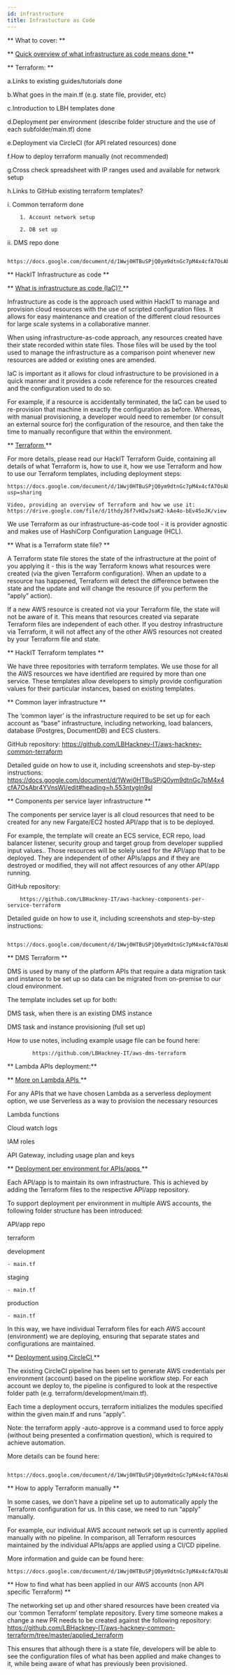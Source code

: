 ```yaml
---
id: infrastructure
title: Infrastucture as Code
---
```


** What to cover: **

** <u> Quick overview of what infrastructure as code means done </u>  **

** Terraform: **

a.Links to existing guides/tutorials done

b.What goes in the main.tf (e.g. state file, provider, etc)

c.Introduction to LBH templates done

d.Deployment per environment (describe folder structure and the use of each subfolder/main.tf) done

e.Deployment via CircleCI (for API related resources) done

f.How to deploy terraform manually (not recommended)

g.Cross check spreadsheet with IP ranges used and available for network setup


h.Links to GitHub existing terraform templates?

  i. Common terraform done

        1. Account network setup

        2. DB set up

  ii. DMS repo done

      https://docs.google.com/document/d/1Wwj0HTBuSPjQ0ym9dtnGc7pM4x4cfA7OsAbr4YVnsWI/edit


**   HackIT Infrastructure as code **

** <u> What is infrastructure as code (IaC)? </u> **

Infrastructure as code is the approach used within HackIT to manage and provision cloud resources with the use of scripted configuration files. It allows for easy maintenance and creation of the different cloud resources for large scale systems in a collaborative manner.


When using infrastructure-as-code approach, any resources created have their state recorded within state files. Those files will be used by the tool used to manage the infrastructure as a comparison point whenever new resources are added or existing ones are amended.


IaC is important as it allows for cloud infrastructure to be provisioned in a quick manner and it provides a code reference for the resources created and the configuration used to do so.


For example, if a resource is accidentally terminated, the IaC can be used to re-provision that machine in exactly the configuration as before. Whereas, with manual provisioning, a developer would need to remember (or consult an external source for) the configuration of the resource, and then take the time to manually reconfigure that within the environment.

 ** <u> Terraform </u> **

For more details, please read our HackIT Terraform Guide, containing all details of what Terraform is, how to use it, how we use Terraform and how to use our Terraform templates, including deployment steps:

    https://docs.google.com/document/d/1Wwj0HTBuSPjQ0ym9dtnGc7pM4x4cfA7OsAbr4YVnsWI/edit?usp=sharing

    Video, providing an overview of Terraform and how we use it: https://drive.google.com/file/d/1thdyJ6f7vHIwJsaK2-kAe4o-bEv45oJK/view

We use Terraform as our infrastructure-as-code tool - it is provider agnostic and makes use of HashiCorp Configuration Language (HCL).

** What is a Terraform state file? **

A Terraform state file stores the state of the infrastructure at the point of you applying it - this is the way Terraform knows what resources were created (via the given Terraform configuration). When an update to a resource has happened, Terraform will detect the difference between the state and the update and will change the resource (if you perform the “apply” action).


If a new AWS resource is created not via your Terraform file, the state will not be aware of it. This means that resources created via separate Terraform files are independent of each other. If you destroy infrastructure via Terraform, it will not affect any of the other AWS resources not created by your Terraform file and state.

** HackIT Terraform templates **

We have three repositories with terraform templates. We use those for all the AWS resources we have identified are required by more than one service. These templates allow developers to simply provide configuration values for their particular instances, based on existing templates.

** Common layer infrastructure **

The ‘common layer’ is the infrastructure required to be set up for each account as “base” infrastructure, including networking, load balancers, database (Postgres, DocumentDB)  and ECS clusters.

  GitHub repository:
      https://github.com/LBHackney-IT/aws-hackney-common-terraform


  Detailed guide on how to use it, including screenshots and step-by-step instructions:
      https://docs.google.com/document/d/1Wwj0HTBuSPjQ0ym9dtnGc7pM4x4cfA7OsAbr4YVnsWI/edit#heading=h.553ntygln9sl


** Components per service layer infrastructure **

  The components per service layer is all cloud resources that need to be created for any new Fargate/EC2 hosted API/app that is to be deployed.

  For example, the template will create an ECS service, ECR repo, load balancer listener, security group and target group from developer supplied input values.. Those resources will be solely used for the API/app that to be deployed. They are independent of other APIs/apps and if they are destroyed or modified, they will not affect resources of any other API/app running.


  GitHub repository:

        https://github.com/LBHackney-IT/aws-hackney-components-per-service-terraform


  Detailed guide on how to use it, including screenshots and step-by-step instructions:

        https://docs.google.com/document/d/1Wwj0HTBuSPjQ0ym9dtnGc7pM4x4cfA7OsAbr4YVnsWI/edit#heading=h.bbczall7icfy


** DMS Terraform  **

DMS is used by many of the platform APIs that require a data migration task and instance to be set up so data can be migrated from on-premise to our cloud environment.

The template includes set up for both:

DMS task, when there is an existing DMS instance

DMS task and instance provisioning (full set up)


How to use notes, including example usage file can be found here:

            https://github.com/LBHackney-IT/aws-dms-terraform

**   Lambda APIs deployment:**

** <u> More on Lambda APIs </u> **


For any APIs that we have chosen Lambda as a serverless deployment option, we use Serverless as a way to provision the necessary resources

Lambda functions

Cloud watch logs

IAM roles

API Gateway, including usage plan and keys


** <u> Deployment per environment for APIs/apps </u> **

Each API/app is to maintain its own infrastructure. This is achieved by adding the Terraform files to the respective API/app repository.

To support deployment per environment in multiple AWS accounts, the following folder structure has been introduced:

API/app repo

terraform

development

    - main.tf

staging

    - main.tf

production

    - main.tf

  In this way, we have individual Terraform files for each AWS account (environment) we are deploying, ensuring that separate states and configurations are maintained.


**  <u>  Deployment using CircleCI </u> **

The existing CircleCI pipeline has been set to generate AWS credentials per environment (account) based on the pipeline workflow step. For each account we deploy to, the pipeline is configured to look at the respective folder path
        (e.g. terraform/development/main.tf).


Each time a deployment occurs, terraform initializes the modules specified within the given main.tf and runs “apply”.


Note: the terraform apply -auto-approve is a command used to force apply (without being presented a confirmation question), which is required to achieve automation.

More details can be found here:

        https://docs.google.com/document/d/1Wwj0HTBuSPjQ0ym9dtnGc7pM4x4cfA7OsAbr4YVnsWI/edit#heading=h.1q32ztqxg199


  **   How to apply Terraform manually **

  In some cases, we don’t have a pipeline set up to automatically apply the Terraform configuration for us.
  In this case, we need to run “apply” manually.

For example, our individual AWS account network set up is currently applied manually with no pipeline. In comparison, all Terraform resources maintained by the individual APIs/apps are applied using a CI/CD pipeline.


More information and guide can be found here:

    https://docs.google.com/document/d/1Wwj0HTBuSPjQ0ym9dtnGc7pM4x4cfA7OsAbr4YVnsWI/edit#heading=h.pdxhd5fuwdpm


  **   How to find what has been applied in our AWS accounts (non API specific Terraform) **

The networking set up and other shared resources have been created via our ‘common Terraform’ template repository. Every time someone makes a change a new PR needs to be created against the following repository:
        https://github.com/LBHackney-IT/aws-hackney-common-terraform/tree/master/applied_terraform

This ensures that although there is a state file, developers will be able to see the configuration files of what has been applied and make changes to it, while being aware of what has previously been provisioned.
